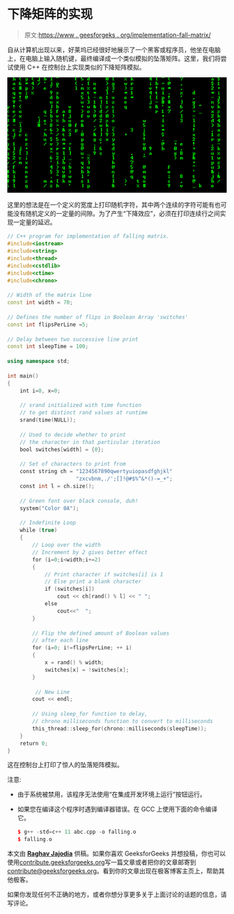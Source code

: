 # 下降矩阵的实现

> 原文:[https://www . geesforgeks . org/implementation-fall-matrix/](https://www.geeksforgeeks.org/implementation-falling-matrix/)

自从计算机出现以来，好莱坞已经很好地展示了一个黑客或程序员，他坐在电脑上，在电脑上输入随机键，最终编译成一个类似模拟的坠落矩阵。这里，我们将尝试使用 C++ 在控制台上实现类似的下降矩阵模拟。

![A Falling-Matrix on command line using C++ ](img/4026e71f90d28ecc6124d6226565c592.png)

这里的想法是在一个定义的宽度上打印随机字符，其中两个连续的字符可能有也可能没有随机定义的一定量的间隙。为了产生“下降效应”，必须在打印连续行之间实现一定量的延迟。

```cpp
// C++ program for implementation of falling matrix.
#include<iostream>
#include<string>
#include<thread>
#include<cstdlib>
#include<ctime>
#include<chrono>

// Width of the matrix line
const int width = 70;

// Defines the number of flips in Boolean Array 'switches'
const int flipsPerLine =5;

// Delay between two successive line print
const int sleepTime = 100;

using namespace std;

int main()
{
    int i=0, x=0;

    // srand initialized with time function
    // to get distinct rand values at runtime
    srand(time(NULL));

    // Used to decide whether to print
    // the character in that particular iteration
    bool switches[width] = {0};

    // Set of characters to print from
    const string ch = "1234567890qwertyuiopasdfghjkl"
                      "zxcvbnm,./';[]!@#$%^&*()-=_+";
    const int l = ch.size();

    // Green font over black console, duh!
    system("Color 0A");

    // Indefinite Loop
    while (true)
    {
        // Loop over the width
        // Increment by 2 gives better effect
        for (i=0;i<width;i+=2)
        {
            // Print character if switches[i] is 1
            // Else print a blank character
            if (switches[i])
                cout << ch[rand() % l] << " ";
            else
                cout<<"  ";
        }

        // Flip the defined amount of Boolean values
        // after each line
        for (i=0; i!=flipsPerLine; ++ i)
        {
            x = rand() % width;
            switches[x] = !switches[x];
        }

         // New Line
        cout << endl;

        // Using sleep_for function to delay,
        // chrono milliseconds function to convert to milliseconds
        this_thread::sleep_for(chrono::milliseconds(sleepTime));
    }
    return 0;
}
```

这在控制台上打印了惊人的坠落矩阵模拟。

注意:

*   由于系统被禁用，该程序无法使用“在集成开发环境上运行”按钮运行。
*   如果您在编译这个程序时遇到编译器错误。在 GCC 上使用下面的命令编译它。

    ```cpp
    $ g++ -std=c++ 11 abc.cpp -o falling.o
    $ falling.o 
    ```

本文由 [**Raghav Jajodia**](http://jajodiaraghav.me) 供稿。如果你喜欢 GeeksforGeeks 并想投稿，你也可以使用[contribute.geeksforgeeks.org](http://www.contribute.geeksforgeeks.org)写一篇文章或者把你的文章邮寄到 contribute@geeksforgeeks.org。看到你的文章出现在极客博客主页上，帮助其他极客。

如果你发现任何不正确的地方，或者你想分享更多关于上面讨论的话题的信息，请写评论。